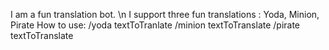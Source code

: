 I am a fun translation bot. \n
I support three fun translations : Yoda, Minion, Pirate
How to use:
/yoda textToTranlate
/minion textToTranslate
/pirate textToTranslate
